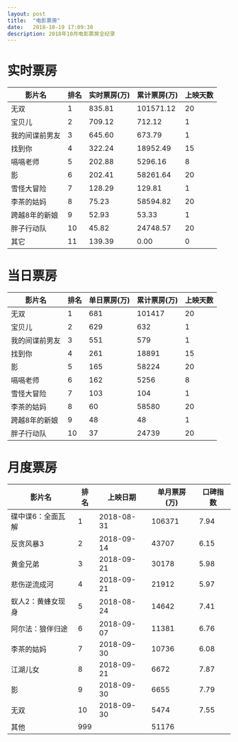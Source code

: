 ```yaml
---
layout: post
title:  "电影票房"
date:   2018-10-19 17:09:30
description: 2018年10月电影票房全纪录
---
```


# 实时票房

|影片名|排名|实时票房(万)|累计票房(万)|上映天数|
|-|-|-|-|-|
|无双|1|835.81|101571.12|20|
|宝贝儿|2|709.12|712.12|1|
|我的间谍前男友|3|645.60|673.79|1|
|找到你|4|322.24|18952.49|15|
|嗝嗝老师|5|202.88|5296.16|8|
|影|6|202.41|58261.64|20|
|雪怪大冒险|7|128.29|129.81|1|
|李茶的姑妈|8|75.23|58594.82|20|
|跨越8年的新娘|9|52.93|53.33|1|
|胖子行动队|10|45.82|24748.57|20|
|其它|11|139.39|0.00|0|


# 当日票房

|影片名|排名|单日票房(万)|累计票房(万)|上映天数|
|-|-|-|-|-|
|无双|1|681|101417|20|
|宝贝儿|2|629|632|1|
|我的间谍前男友|3|551|579|1|
|找到你|4|261|18891|15|
|影|5|165|58224|20|
|嗝嗝老师|6|162|5256|8|
|雪怪大冒险|7|103|104|1|
|李茶的姑妈|8|60|58580|20|
|跨越8年的新娘|9|48|48|1|
|胖子行动队|10|37|24739|20|


# 月度票房

|影片名|排名|上映日期|单月票房(万)|口碑指数|
|-|-|-|-|-|
|碟中谍6：全面瓦解|1|2018-08-31|106371|7.94|
|反贪风暴3|2|2018-09-14|43707|6.15|
|黄金兄弟|3|2018-09-21|30178|5.98|
|悲伤逆流成河|4|2018-09-21|21912|5.97|
|蚁人2：黄蜂女现身|5|2018-08-24|14642|7.41|
|阿尔法：狼伴归途|6|2018-09-07|11381|6.76|
|李茶的姑妈|7|2018-09-30|10736|6.08|
|江湖儿女|8|2018-09-21|6672|7.87|
|影|9|2018-09-30|6655|7.79|
|无双|10|2018-09-30|5474|7.55|
|其他|999||51176||
